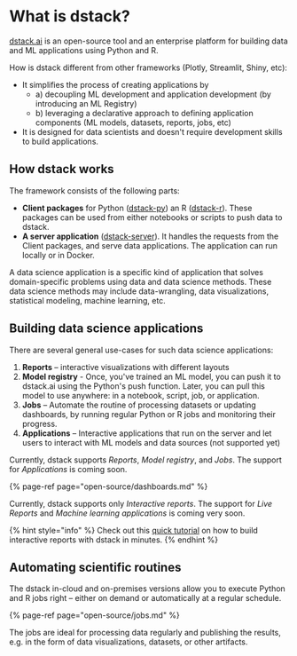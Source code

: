 # What is dstack?

[dstack.ai](https://dstack.ai) is an open-source tool and an enterprise platform for building data and ML applications using Python and R.

How is dstack different from other frameworks \(Plotly, Streamlit, Shiny, etc\):

* It simplifies the process of creating applications by 
  * a\) decoupling ML development and application development \(by introducing an ML Registry\) 
  * b\) leveraging a declarative approach to defining application components \(ML models, datasets, reports, jobs, etc\)
* It is designed for data scientists and doesn't require development skills to build applications.

## **How dstack works**

The framework consists of the following parts:

* **Client packages** for Python \([dstack-py](https://github.com/dstackai/dstack-py)\) an R \([dstack-r](https://github.com/dstackai/dstack-r)\). These packages can be used from either notebooks or scripts to push data to dstack.
* **A server application** \([dstack-server](https://github.com/dstackai/dstack-server)\). It handles the requests from the Client packages, and serve data applications. The application can run locally or in Docker.

A data science application is a specific kind of application that solves domain-specific problems using data and data science methods. These data science methods may include data-wrangling, data visualizations, statistical modeling, machine learning, etc.

## **Building data science applications**

There are several general use-cases for such data science applications:

1. **Reports** – interactive visualizations with different layouts
2. **Model registry** - Once, you've trained an ML model, you can push it to dstack.ai using the Python's push function. Later, you can pull this model to use anywhere: in a notebook, script, job, or application.
3. **Jobs** – Automate the routine of processing datasets or updating dashboards, by running regular Python or R jobs and monitoring their progress.
4. **Applications** – Interactive applications that run on the server and let users to interact with ML models and data sources \(not supported yet\)

Currently, dstack supports _Reports_, _Model registry_, and _Jobs_. The support for _Applications_ is coming soon.

{% page-ref page="open-source/dashboards.md" %}

Currently, dstack supports only _Interactive reports_. The support for _Live Reports_ and _Machine learning applications_ is coming very soon.

{% hint style="info" %}
Check out this [quick tutorial](tutorials/dashboards-tutorial.md) on how to build interactive reports with dstack in minutes.
{% endhint %}

## **Automating scientific routines**

The dstack in-cloud and on-premises versions allow you to execute Python and R jobs right – either on demand or automatically at a regular schedule.

{% page-ref page="open-source/jobs.md" %}

The jobs are ideal for processing data regularly and publishing the results, e.g. in the form of data visualizations, datasets, or other artifacts.

